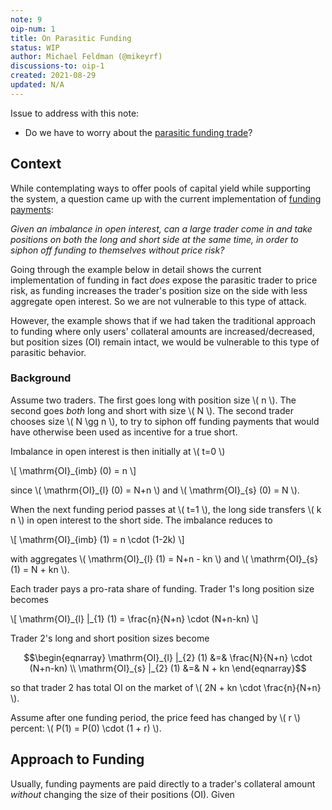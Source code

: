 ```yaml
---
note: 9
oip-num: 1
title: On Parasitic Funding
status: WIP
author: Michael Feldman (@mikeyrf)
discussions-to: oip-1
created: 2021-08-29
updated: N/A
---
```


Issue to address with this note:

- Do we have to worry about the [parasitic funding trade](note-6#parasitic-capital)?


## Context

While contemplating ways to offer pools of capital yield while supporting the system, a question came up with the current implementation of [funding payments](note-1):

*Given an imbalance in open interest, can a large trader come in and take positions on both the long and short side at the same time, in order to siphon off funding to themselves without price risk?*

Going through the example below in detail shows the current implementation of funding in fact *does* expose the parasitic trader to price risk, as funding increases the trader's position size on the side with less aggregate open interest. So we are not vulnerable to this type of attack.

However, the example shows that if we had taken the traditional approach to funding where only users' collateral amounts are increased/decreased, but position sizes (OI) remain intact, we would be vulnerable to this type of parasitic behavior.

### Background

Assume two traders. The first goes long with position size \\( n \\). The second goes *both* long and short with size \\( N \\). The second trader chooses size \\( N \gg n \\), to try to siphon off funding payments that would have otherwise been used as incentive for a true short.

Imbalance in open interest is then initially at \\( t=0 \\)

\\[ \mathrm{OI}\_{imb} (0) = n \\]

since \\( \mathrm{OI}\_{l} (0) = N+n \\) and \\( \mathrm{OI}\_{s} (0) = N \\).

When the next funding period passes at \\( t=1 \\), the long side transfers \\( k n \\) in open interest to the short side. The imbalance reduces to

\\[ \mathrm{OI}\_{imb} (1) = n \cdot (1-2k) \\]

with aggregates \\( \mathrm{OI}\_{l} (1) = N+n - kn \\) and \\( \mathrm{OI}\_{s} (1) = N + kn \\).

Each trader pays a pro-rata share of funding. Trader 1's long position size becomes

\\[ \mathrm{OI}\_{l} \|_{1} (1) = \frac{n}{N+n} \cdot (N+n-kn) \\]

Trader 2's long and short position sizes become

$$\begin{eqnarray}
\mathrm{OI}_{l} |_{2} (1) &=& \frac{N}{N+n} \cdot (N+n-kn) \\
\mathrm{OI}_{s} |_{2} (1) &=& N + kn
\end{eqnarray}$$

so that trader 2 has total OI on the market of \\( 2N + kn \cdot \frac{n}{N+n} \\).

Assume after one funding period, the price feed has changed by \\( r \\) percent: \\( P(1) = P(0) \cdot (1 + r) \\).

## Approach to Funding

Usually, funding payments are paid directly to a trader's collateral amount *without* changing the size of their positions (OI). Given 
